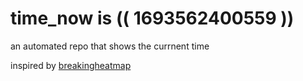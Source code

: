 # time_now is (( 1693562400559 ))

an automated repo that shows the currnent time

inspired by [breakingheatmap](https://github.com/breakingheatmap/breakingheatmap)